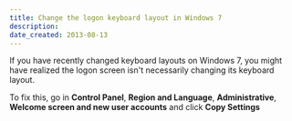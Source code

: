 ```yaml
---
title: Change the logon keyboard layout in Windows 7
description: 
date_created: 2013-08-13
---
```


If you have recently changed keyboard layouts on Windows 7, you might have realized the logon screen isn't necessarily changing its keyboard layout.

To fix this, go in **Control Panel**, **Region and Language**, **Administrative**, **Welcome screen and new user accounts** and click **Copy Settings**
